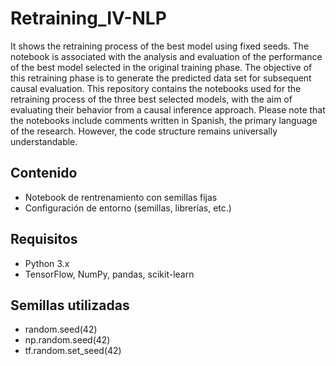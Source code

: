 # Retraining_IV-NLP
It shows the retraining process of the best model using fixed seeds. The notebook is associated with the analysis and evaluation of the performance of the best model selected in the original training phase. The objective of this retraining phase is to generate the predicted data set for subsequent causal evaluation. This repository contains the notebooks used for the retraining process of the three best selected models, with the aim of evaluating their behavior from a causal inference approach. Please note that the notebooks include comments written in Spanish, the primary language of the research. However, the code structure remains universally understandable.

## Contenido
- Notebook de rentrenamiento con semillas fijas
- Configuración de entorno (semillas, librerías, etc.)

## Requisitos
- Python 3.x
- TensorFlow, NumPy, pandas, scikit-learn

## Semillas utilizadas
- random.seed(42)
- np.random.seed(42)
- tf.random.set_seed(42)


